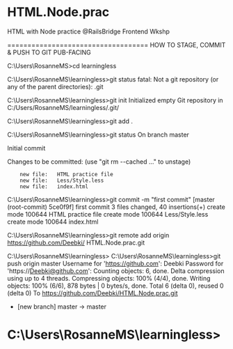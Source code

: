 HTML.Node.prac
==============

HTML with Node practice @RailsBridge Frontend Wkshp

===================================
HOW TO STAGE, COMMIT & PUSH TO GIT PUB-FACING

C:\Users\RosanneMS>cd learningless

C:\Users\RosanneMS\learningless>git status
fatal: Not a git repository (or any of the parent directories): .git

C:\Users\RosanneMS\learningless>git init
Initialized empty Git repository in C:/Users/RosanneMS/learningless/.git/

C:\Users\RosanneMS\learningless>git add .

C:\Users\RosanneMS\learningless>git status
On branch master

Initial commit

Changes to be committed:
  (use "git rm --cached <file>..." to unstage)

        new file:   HTML practice file
        new file:   Less/Style.less
        new file:   index.html


C:\Users\RosanneMS\learningless>git commit -m "first commit"
[master (root-commit) 5ce0f9f] first commit
 3 files changed, 40 insertions(+)
 create mode 100644 HTML practice file
 create mode 100644 Less/Style.less
 create mode 100644 index.html

C:\Users\RosanneMS\learningless>git remote add origin https://github.com/Deebki/
HTML.Node.prac.git

C:\Users\RosanneMS\learningless>
C:\Users\RosanneMS\learningless>git push origin master
Username for 'https://github.com': Deebki
Password for 'https://Deebki@github.com':
Counting objects: 6, done.
Delta compression using up to 4 threads.
Compressing objects: 100% (4/4), done.
Writing objects: 100% (6/6), 878 bytes | 0 bytes/s, done.
Total 6 (delta 0), reused 0 (delta 0)
To https://github.com/Deebki/HTML.Node.prac.git
 * [new branch]      master -> master

C:\Users\RosanneMS\learningless>
===============================
